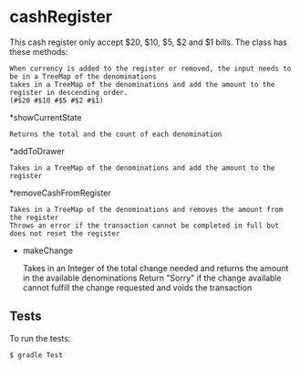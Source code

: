 # cashRegister

This cash register only accept $20, $10, $5, $2 and $1 bills. The class has these methods:

    When currency is added to the register or removed, the input needs to be in a TreeMap of the denominations
    takes in a TreeMap of the denominations and add the amount to the register in descending order.
    (#$20 #$10 #$5 #$2 #$1)

*showCurrentState

    Returns the total and the count of each denomination

*addToDrawer

    Takes in a TreeMap of the denominations and add the amount to the register

*removeCashFromRegister

    Takes in a TreeMap of the denominations and removes the amount from the register
    Throws an error if the transaction cannot be completed in full but does not reset the register

* makeChange

    Takes in an Integer of the total change needed and returns the amount in the available denominations
    Return "Sorry" if the change available cannot fulfill the change requested and voids the transaction

## Tests

To run the tests:
```sh
$ gradle Test
```


